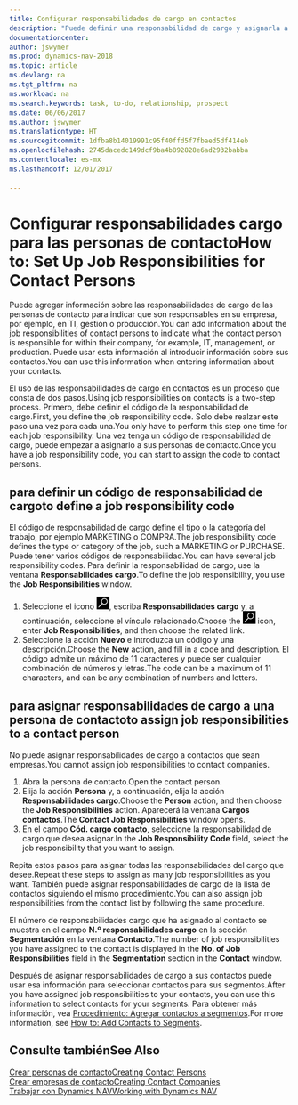 ```yaml
---
title: Configurar responsabilidades de cargo en contactos
description: "Puede definir una responsabilidad de cargo y asignarla a un contacto para indicar las tareas de las que es responsable que su contacto en su empresa, por ejemplo, TI o producción."
documentationcenter: 
author: jswymer
ms.prod: dynamics-nav-2018
ms.topic: article
ms.devlang: na
ms.tgt_pltfrm: na
ms.workload: na
ms.search.keywords: task, to-do, relationship, prospect
ms.date: 06/06/2017
ms.author: jswymer
ms.translationtype: HT
ms.sourcegitcommit: 1dfba8b14019991c95f40ffd5f7fbaed5df414eb
ms.openlocfilehash: 2745dacedc149dcf9ba4b892828e6ad2932babba
ms.contentlocale: es-mx
ms.lasthandoff: 12/01/2017

---
```

# <a name="how-to-set-up-job-responsibilities-for-contact-persons"></a><span data-ttu-id="30194-103">Configurar responsabilidades cargo para las personas de contacto</span><span class="sxs-lookup"><span data-stu-id="30194-103">How to: Set Up Job Responsibilities for Contact Persons</span></span>
<span data-ttu-id="30194-104">Puede agregar información sobre las responsabilidades de cargo de las personas de contacto para indicar que son responsables en su empresa, por ejemplo, en TI, gestión o producción.</span><span class="sxs-lookup"><span data-stu-id="30194-104">You can add information about the job responsibilities of contact persons to indicate what the contact person is responsible for within their company, for example, IT, management, or production.</span></span> <span data-ttu-id="30194-105">Puede usar esta información al introducir información sobre sus contactos.</span><span class="sxs-lookup"><span data-stu-id="30194-105">You can use this information when entering information about your contacts.</span></span>

<span data-ttu-id="30194-106">El uso de las responsabilidades de cargo en contactos es un proceso que consta de dos pasos.</span><span class="sxs-lookup"><span data-stu-id="30194-106">Using job responsibilities on contacts is a two-step process.</span></span> <span data-ttu-id="30194-107">Primero, debe definir el código de la responsabilidad de cargo.</span><span class="sxs-lookup"><span data-stu-id="30194-107">First, you define the job responsibility code.</span></span> <span data-ttu-id="30194-108">Solo debe realzar este paso una vez para cada una.</span><span class="sxs-lookup"><span data-stu-id="30194-108">You only have to perform this step one time for each job responsibility.</span></span> <span data-ttu-id="30194-109">Una vez tenga un código de responsabilidad de cargo, puede empezar a asignarlo a sus personas de contacto.</span><span class="sxs-lookup"><span data-stu-id="30194-109">Once you have a job responsibility code, you can start to assign the code to contact persons.</span></span>

## <a name="to-define-a-job-responsibility-code"></a><span data-ttu-id="30194-110">para definir un código de responsabilidad de cargo</span><span class="sxs-lookup"><span data-stu-id="30194-110">to define a job responsibility code</span></span>
<span data-ttu-id="30194-111">El código de responsabilidad de cargo define el tipo o la categoría del trabajo, por ejemplo MARKETING o COMPRA.</span><span class="sxs-lookup"><span data-stu-id="30194-111">The job responsibility code defines the type or category of the job, such a MARKETING or PURCHASE.</span></span> <span data-ttu-id="30194-112">Puede tener varios códigos de responsabilidad.</span><span class="sxs-lookup"><span data-stu-id="30194-112">You can have several job responsibility codes.</span></span> <span data-ttu-id="30194-113">Para definir la responsabilidad de cargo, use la ventana **Responsabilidades cargo**.</span><span class="sxs-lookup"><span data-stu-id="30194-113">To define the job responsibility, you use the **Job Responsibilities** window.</span></span>

1. <span data-ttu-id="30194-114">Seleccione el icono ![Buscar página o informe](media/ui-search/search_small.png "icono Buscar página o informe"), escriba **Responsabilidades cargo** y, a continuación, seleccione el vínculo relacionado.</span><span class="sxs-lookup"><span data-stu-id="30194-114">Choose the ![Search for Page or Report](media/ui-search/search_small.png "Search for Page or Report icon") icon, enter **Job Responsibilities**, and then choose the related link.</span></span>
2. <span data-ttu-id="30194-115">Seleccione la acción **Nuevo** e introduzca un código y una descripción.</span><span class="sxs-lookup"><span data-stu-id="30194-115">Choose the **New** action, and fill in a code and description.</span></span> <span data-ttu-id="30194-116">El código admite un máximo de 11 caracteres y puede ser cualquier combinación de números y letras.</span><span class="sxs-lookup"><span data-stu-id="30194-116">The code can be a maximum of 11 characters, and can be any combination of numbers and letters.</span></span>

## <a name="to-assign-job-responsibilities-to-a-contact-person"></a><span data-ttu-id="30194-117">para asignar responsabilidades de cargo a una persona de contacto</span><span class="sxs-lookup"><span data-stu-id="30194-117">to assign job responsibilities to a contact person</span></span>
<span data-ttu-id="30194-118">No puede asignar responsabilidades de cargo a contactos que sean empresas.</span><span class="sxs-lookup"><span data-stu-id="30194-118">You cannot assign job responsibilities to contact companies.</span></span>

1. <span data-ttu-id="30194-119">Abra la persona de contacto.</span><span class="sxs-lookup"><span data-stu-id="30194-119">Open the contact person.</span></span>
2. <span data-ttu-id="30194-120">Elija la acción **Persona** y, a continuación, elija la acción **Responsabilidades cargo**.</span><span class="sxs-lookup"><span data-stu-id="30194-120">Choose the **Person** action, and then choose the **Job Responsibilities** action.</span></span> <span data-ttu-id="30194-121">Aparecerá la ventana **Cargos contactos**.</span><span class="sxs-lookup"><span data-stu-id="30194-121">The **Contact Job Responsibilities** window opens.</span></span>
3. <span data-ttu-id="30194-122">En el campo **Cód. cargo contacto**, seleccione la responsabilidad de cargo que desea asignar.</span><span class="sxs-lookup"><span data-stu-id="30194-122">In the **Job Responsibility Code** field, select the job responsibility that you want to assign.</span></span>

<span data-ttu-id="30194-123">Repita estos pasos para asignar todas las responsabilidades del cargo que desee.</span><span class="sxs-lookup"><span data-stu-id="30194-123">Repeat these steps to assign as many job responsibilities as you want.</span></span> <span data-ttu-id="30194-124">También puede asignar responsabilidades de cargo de la lista de contactos siguiendo el mismo procedimiento.</span><span class="sxs-lookup"><span data-stu-id="30194-124">You can also assign job responsibilities from the contact list by following the same procedure.</span></span>

<span data-ttu-id="30194-125">El número de responsabilidades cargo que ha asignado al contacto se muestra en el campo **N.º responsabilidades cargo** en la sección **Segmentación** en la ventana **Contacto**.</span><span class="sxs-lookup"><span data-stu-id="30194-125">The number of job responsibilities you have assigned to the contact is displayed in the **No. of Job Responsibilities** field in the **Segmentation** section in the **Contact** window.</span></span>

<span data-ttu-id="30194-126">Después de asignar responsabilidades de cargo a sus contactos puede usar esa información para seleccionar contactos para sus segmentos.</span><span class="sxs-lookup"><span data-stu-id="30194-126">After you have assigned job responsibilities to your contacts, you can use this information to select contacts for your segments.</span></span> <span data-ttu-id="30194-127">Para obtener más información, vea [Procedimiento: Agregar contactos a segmentos](marketing-add-contact-segment.md).</span><span class="sxs-lookup"><span data-stu-id="30194-127">For more information, see [How to: Add Contacts to Segments](marketing-add-contact-segment.md).</span></span>

## <a name="see-also"></a><span data-ttu-id="30194-128">Consulte también</span><span class="sxs-lookup"><span data-stu-id="30194-128">See Also</span></span>
[<span data-ttu-id="30194-129">Crear personas de contacto</span><span class="sxs-lookup"><span data-stu-id="30194-129">Creating Contact Persons</span></span>](marketing-create-contact-persons.md)  
[<span data-ttu-id="30194-130">Crear empresas de contacto</span><span class="sxs-lookup"><span data-stu-id="30194-130">Creating Contact Companies</span></span>](marketing-create-contact-companies.md)  
[<span data-ttu-id="30194-131">Trabajar con Dynamics NAV</span><span class="sxs-lookup"><span data-stu-id="30194-131">Working with Dynamics NAV</span></span>](ui-work-product.md)

